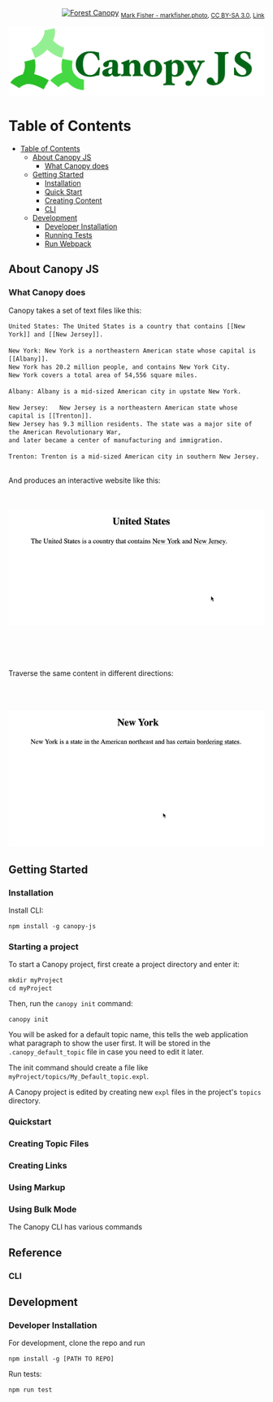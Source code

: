 <div align="right">
<a href="https://en.wikipedia.org/wiki/Canopy_(biology)#/media/File:JigsawCanopy.jpg">
<img src="https://upload.wikimedia.org/wikipedia/commons/thumb/e/ef/JigsawCanopy.jpg/2560px-JigsawCanopy.jpg" title="The canopy in Sepilok Orangutan Rehabilitation Centre in the Malaysian Sabah District of North Borneo, 25 July 2010." alt="Forest Canopy" width="auto" height="auto"/></a>
<sub>
  <a rel="nofollow" class="external text" href="https://markfisher.photo">Mark Fisher - markfisher.photo</a>,
  <a href="https://creativecommons.org/licenses/by-sa/3.0" title="Creative Commons Attribution-Share Alike 3.0">CC BY-SA 3.0</a>,
  <a href="https://commons.wikimedia.org/w/index.php?curid=18189052">Link</a>
</sub>
</div>
<div align="center">

![Logo](./readme/logo.png)

</div>

# Table of Contents

- [Table of Contents](#table-of-contents)
  * [About Canopy JS](#about-canopy-js)
    + [What Canopy does](#what-canopy-does)
  * [Getting Started](#getting-started)
    + [Installation](#installation)
    + [Quick Start](#quick-start)
    + [Creating Content](#creating-content)
    + [CLI](#cli)
  * [Development](#development)
    + [Developer Installation](#developer-installation)
    + [Running Tests](#running-tests)
    + [Run Webpack](#run-webpack)

## About Canopy JS

### What Canopy does

Canopy takes a set of text files like this:


```
United States: The United States is a country that contains [[New York]] and [[New Jersey]].

New York: New York is a northeastern American state whose capital is [[Albany]].
New York has 20.2 million people, and contains New York City.
New York covers a total area of 54,556 square miles.

Albany: Albany is a mid-sized American city in upstate New York.

New Jersey:   New Jersey is a northeastern American state whose capital is [[Trenton]].
New Jersey has 9.3 million residents. The state was a major site of the American Revolutionary War,
and later became a center of manufacturing and immigration.

Trenton: Trenton is a mid-sized American city in southern New Jersey.

```
<br>
And produces an interactive website like this:
<br>
<br>
<br>

![Demo 1](./readme/demo1.gif)

<br>
<br>
<br>
<br>
Traverse the same content in different directions:
<br>
<br>
<br>
<br>

![Demo 2](./readme/demo2.gif)

## Getting Started

### Installation

Install CLI:

```
npm install -g canopy-js
```

### Starting a project

To start a Canopy project, first create a project directory and enter it:
```
mkdir myProject
cd myProject
```
Then, run the `canopy init` command:
```
canopy init
```
You will be asked for a default topic name, this tells the web application what paragraph to show the user first. It will be stored in the `.canopy_default_topic` file in case you need to edit it later.

The init command should create a file like `myProject/topics/My_Default_topic.expl`.

A Canopy project is edited by creating new `expl` files in the project's `topics` directory.

### Quickstart



### Creating Topic Files



### Creating Links

### Using Markup

### Using Bulk Mode

The Canopy CLI has various commands

## Reference

### CLI

## Development

### Developer Installation

For development, clone the repo and run

```
npm install -g [PATH TO REPO]
```

Run tests:
```
npm run test
```
